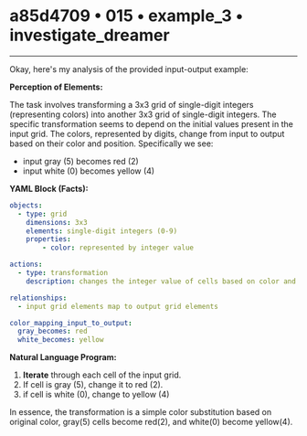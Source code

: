 # a85d4709 • 015 • example_3 • investigate_dreamer

---
Okay, here's my analysis of the provided input-output example:

**Perception of Elements:**

The task involves transforming a 3x3 grid of single-digit integers (representing colors) into another 3x3 grid of single-digit integers. The specific transformation seems to depend on the initial values present in the input grid. The colors, represented by digits, change from input to output based on their color and position. Specifically we see:
- input gray (5) becomes red (2)
- input white (0) becomes yellow (4)

**YAML Block (Facts):**



```yaml
objects:
  - type: grid
    dimensions: 3x3
    elements: single-digit integers (0-9)
    properties:
        - color: represented by integer value

actions:
  - type: transformation
    description: changes the integer value of cells based on color and possibly location

relationships:
  - input grid elements map to output grid elements

color_mapping_input_to_output:
  gray_becomes: red
  white_becomes: yellow
```



**Natural Language Program:**

1.  **Iterate** through each cell of the input grid.
2. If cell is gray (5), change it to red (2).
3. if cell is white (0), change to yellow (4)

In essence, the transformation is a simple color substitution based on original
color, gray(5) cells become red(2), and white(0) become yellow(4).


